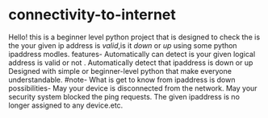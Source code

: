 # connectivity-to-internet
Hello! this is a beginner level python project that is designed to check the is the your given ip address is *valid*,is it *down* or *up* using some python ipaddress modles.
features-
  Automatically can detect is your given logical address is valid or not .
  Automatically detect that ipaddress is down or up
  Designed with simple or beginner-level python that make everyone understandable.
#note-
  What is get to know from ipaddress is down
  possibilities-
      May your device is disconnected from the network.
      May your security system blocked the ping requests.
      The given ipaddress is no longer assigned to any device.etc.
